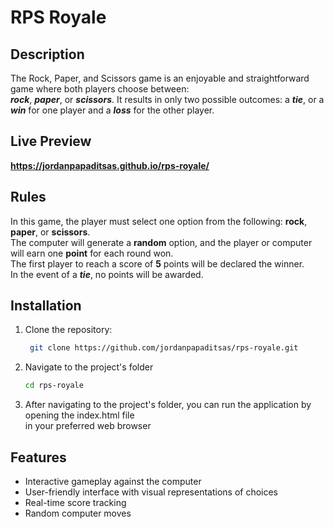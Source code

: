 # RPS Royale

## Description  
The Rock, Paper, and Scissors game is an enjoyable and straightforward game where both players choose between:  
***rock***, ***paper***, or ***scissors***. It results in only two possible outcomes: 
a ***tie***, or a ***win*** for one player and a ***loss*** for the other player.  

## Live Preview
**https://jordanpapaditsas.github.io/rps-royale/**

## Rules  
In this game, the player must select one option from the following: **rock**, **paper**, or **scissors**.   
The computer will generate a **random** option, and the player or computer will earn one **point** for each round won.  
The first player to reach a score of **5** points will be declared the winner.   
In the event of a ***tie***, no points will be awarded.  

## Installation

1. Clone the repository:

   ```bash
    git clone https://github.com/jordanpapaditsas/rps-royale.git
   ```
2. Navigate to the project's folder
   ```bash
   cd rps-royale 
   ```
3. After navigating to the project's folder, you can run the application by opening the index.html file  
in your preferred web browser 
   
## Features
<ul>
  <li>Interactive gameplay against the computer</li>
  <li>User-friendly interface with visual representations of choices</li>
  <li>Real-time score tracking</li>
  <li>Random computer moves</li>
</ul>
